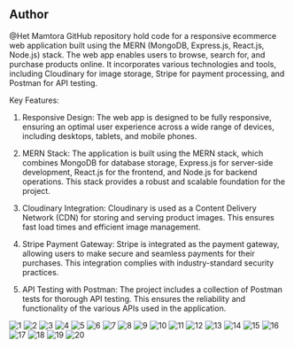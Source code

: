 ## Author
@Het Mamtora
GitHub repository hold code for a responsive ecommerce web application built using the MERN (MongoDB, Express.js, React.js, Node.js) stack. The web app enables users to browse, search for, and purchase products online. It incorporates various technologies and tools, including Cloudinary for image storage, Stripe for payment processing, and Postman for API testing.

Key Features:

1) Responsive Design: The web app is designed to be fully responsive, ensuring an optimal user experience across a wide range of devices, including desktops, tablets, and mobile phones.

2) MERN Stack: The application is built using the MERN stack, which combines MongoDB for database storage, Express.js for server-side development, React.js for the frontend, and Node.js for backend operations. This stack provides a robust and scalable foundation for the project.

3) Cloudinary Integration: Cloudinary is used as a Content Delivery Network (CDN) for storing and serving product images. This ensures fast load times and efficient image management.

4) Stripe Payment Gateway: Stripe is integrated as the payment gateway, allowing users to make secure and seamless payments for their purchases. This integration complies with industry-standard security practices.

5) API Testing with Postman: The project includes a collection of Postman tests for thorough API testing. This ensures the reliability and functionality of the various APIs used in the application.

![1](https://github.com/HetMamtora/ECommerce-MERNstack/assets/104263376/83d637a9-3be2-410a-b862-2f2b316626be)
![2](https://github.com/HetMamtora/ECommerce-MERNstack/assets/104263376/37c1adcf-fc97-49b3-ba82-4eedb2fb5797)
![3](https://github.com/HetMamtora/ECommerce-MERNstack/assets/104263376/707ebf3d-5378-4346-a722-c137ee37f816)
![4](https://github.com/HetMamtora/ECommerce-MERNstack/assets/104263376/b76f4b51-8519-4359-813f-c15548f0022e)
![5](https://github.com/HetMamtora/ECommerce-MERNstack/assets/104263376/d18b9399-7a4e-49a8-9b9f-b7592f94b53e)
![6](https://github.com/HetMamtora/ECommerce-MERNstack/assets/104263376/ef3aa41a-91d3-466d-9e07-f5d39c5c3899)
![7](https://github.com/HetMamtora/ECommerce-MERNstack/assets/104263376/630ddba7-83a1-4c45-ad50-c12df237b829)
![8](https://github.com/HetMamtora/ECommerce-MERNstack/assets/104263376/a7d84029-d339-49a0-940a-6f4f31ec6242)
![9](https://github.com/HetMamtora/ECommerce-MERNstack/assets/104263376/a455a3fb-182a-4dfc-96f5-08266f54226c)
![10](https://github.com/HetMamtora/ECommerce-MERNstack/assets/104263376/db13c453-56f0-4164-a848-e0567a84989a)
![11](https://github.com/HetMamtora/ECommerce-MERNstack/assets/104263376/439c497b-3051-4d6a-be74-92555e98f63f)
![12](https://github.com/HetMamtora/ECommerce-MERNstack/assets/104263376/1f986650-e430-44ef-8675-43049751f489)
![13](https://github.com/HetMamtora/ECommerce-MERNstack/assets/104263376/9bb63385-02b1-41c3-b8c9-1824237aa0ae)
![14](https://github.com/HetMamtora/ECommerce-MERNstack/assets/104263376/475faa50-7b5e-4f42-a853-b1068c4b0fbf)
![15](https://github.com/HetMamtora/ECommerce-MERNstack/assets/104263376/b3972d4c-8d40-40a1-b718-7f07b2913a8e)
![16](https://github.com/HetMamtora/ECommerce-MERNstack/assets/104263376/8bcdec58-f3fe-4d1a-8e16-bc741bfcda02)
![17](https://github.com/HetMamtora/ECommerce-MERNstack/assets/104263376/ae81d6ec-9fd1-4809-a7f0-e5186f1ba1bc)
![18](https://github.com/HetMamtora/ECommerce-MERNstack/assets/104263376/8704274b-1697-42ab-99fd-c0a904ca4761)
![19](https://github.com/HetMamtora/ECommerce-MERNstack/assets/104263376/003663aa-f28c-4d1f-8b41-88a9d69c16bd)
![20](https://github.com/HetMamtora/ECommerce-MERNstack/assets/104263376/7627698e-000e-4b84-afee-8333c4544dfa)
